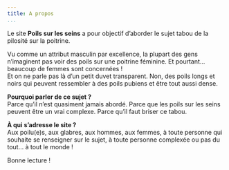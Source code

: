 ```yaml
---
title: A propos
...
```



Le site **Poils sur les seins** a pour objectif d’aborder le sujet tabou de la pilosité sur la poitrine.

Vu comme un attribut masculin par excellence, la plupart des gens n’imaginent pas voir des poils sur une poitrine féminine. Et pourtant… beaucoup de femmes sont concernées !  
Et on ne parle pas là d’un petit duvet transparent. Non, des poils longs et noirs qui peuvent ressembler à des poils pubiens et être tout aussi dense.

**Pourquoi parler de ce sujet ?**  
Parce qu’il n’est quasiment jamais abordé. Parce que les poils sur les seins peuvent être un vrai complexe. Parce qu’il faut briser ce tabou.

**À qui s’adresse le site ?**  
Aux poilu(e)s, aux glabres, aux hommes, aux femmes, à toute personne qui souhaite se renseigner sur le sujet, à toute personne complexée ou pas du tout… à tout le monde !

Bonne lecture !